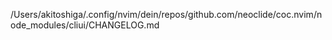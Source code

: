 /Users/akitoshiga/.config/nvim/dein/repos/github.com/neoclide/coc.nvim/node_modules/cliui/CHANGELOG.md